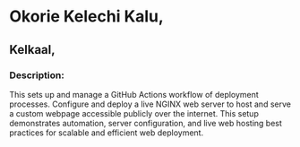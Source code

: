 # Okorie Kelechi Kalu,
## Kelkaal,
### Description:
This sets up and manage a GitHub Actions workflow of deployment processes. Configure and deploy a live NGINX web server to host and serve a custom webpage accessible publicly over the internet. This setup demonstrates automation, server configuration, and live web hosting best practices for scalable and efficient web deployment.
